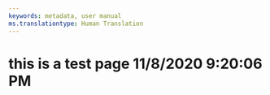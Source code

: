 ```yaml
---
keywords: metadata, user manual
ms.translationtype: Human Translation
---
```

# this is a test page 11/8/2020 9:20:06 PM